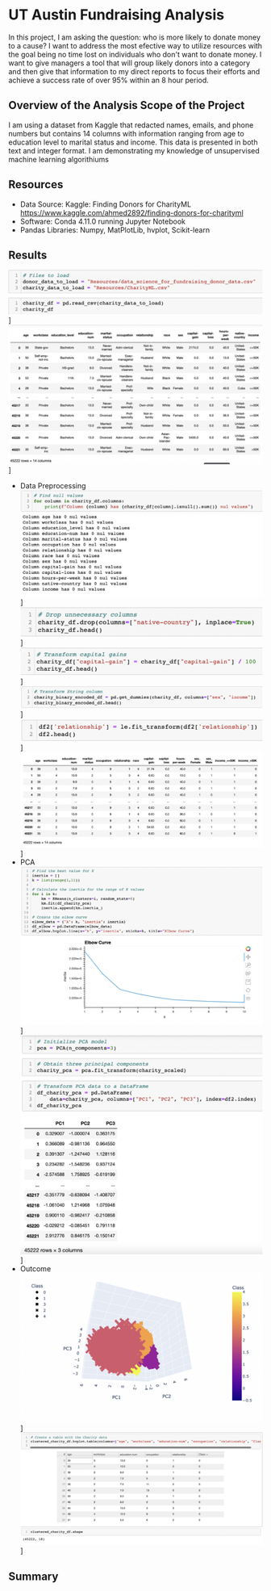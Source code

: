 # UT Austin Fundraising Analysis
In this project, I am asking the question: who is more likely to donate money to a cause?
I want to address the most efective way to utilize resources with the goal being no time lost on individuals who don't want to donate money. I want to give managers a tool that will group likely donors into a category and then give that information to my direct reports to focus their efforts and achieve a success rate of over 95% within an 8 hour period. 
## Overview of the Analysis Scope of the Project
I am using a dataset from Kaggle that redacted names, emails, and phone numbers but contains 14 columns with information ranging from age to education level to marital status and income. This data is presented in both text and integer format. I am demonstrating my knowledge of unsupervised machine learning algorithiums 
## Resources
- Data Source: Kaggle: Finding Donors for CharityML https://www.kaggle.com/ahmed2892/finding-donors-for-charityml
- Software: Conda 4.11.0 running Jupyter Notebook
- Pandas Libraries: Numpy, MatPlotLib, hvplot, Scikit-learn
## Results
![load.png](Resources/load.png)]
![df.png](Resources/df.png)]
- Data Preprocessing
![nulls.png](Resources/nulls.png)]
![drop.png](Resources/drop.png)]
![divide.png](Resources/divide.png)]
![binary.png](Resources/binary.png)]
![transform.png](Resources/transform.png)]
![preprocessed.png](Resources/preprocessed.png)]
- PCA
![elbow.png](Resources/elbow.png)]
![pca.png](Resources/pca.png)]
- Outcome
![scatter3d.png](Resources/scatter3d.png)]
![table.png](Resources/table.png)]
## Summary
